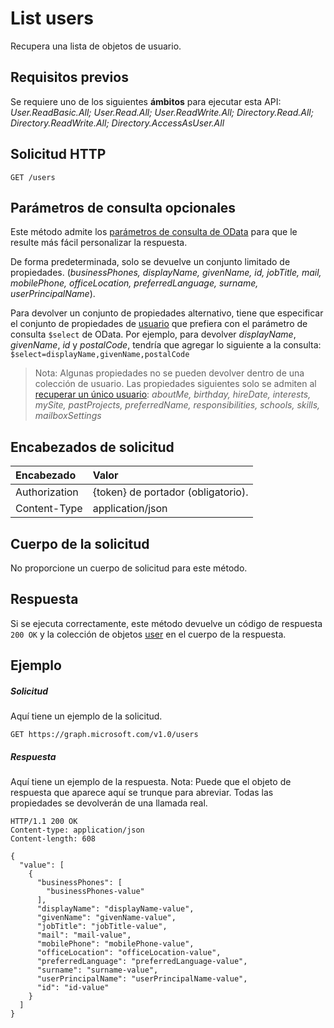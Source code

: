 # <a name="list-users"></a>List users

Recupera una lista de objetos de usuario.

## <a name="prerequisites"></a>Requisitos previos

Se requiere uno de los siguientes **ámbitos** para ejecutar esta API: *User.ReadBasic.All; User.Read.All; User.ReadWrite.All; Directory.Read.All; Directory.ReadWrite.All; Directory.AccessAsUser.All*

## <a name="http-request"></a>Solicitud HTTP
<!-- { "blockType": "ignored" } -->
```http
GET /users
```

## <a name="optional-query-parameters"></a>Parámetros de consulta opcionales

Este método admite los [parámetros de consulta de OData](http://developer.microsoft.com/en-us/graph/docs/overview/query_parameters) para que le resulte más fácil personalizar la respuesta.

De forma predeterminada, solo se devuelve un conjunto limitado de propiedades. (_businessPhones, displayName, givenName, id, jobTitle, mail, mobilePhone, officeLocation, preferredLanguage, surname, userPrincipalName_). 

Para devolver un conjunto de propiedades alternativo, tiene que especificar el conjunto de propiedades de [usuario](../resources/user.md) que prefiera con el parámetro de consulta `$select` de OData. Por ejemplo, para devolver _displayName_, _givenName_, _id_ y _postalCode_, tendría que agregar lo siguiente a la consulta: `$select=displayName,givenName,postalCode`

> Nota: Algunas propiedades no se pueden devolver dentro de una colección de usuario. Las propiedades siguientes solo se admiten al [recuperar un único usuario](./user_get.md): _aboutMe, birthday, hireDate, interests, mySite, pastProjects, preferredName, responsibilities, schools, skills, mailboxSettings_

## <a name="request-headers"></a>Encabezados de solicitud

| Encabezado        | Valor                      |
|:--------------|:---------------------------|
| Authorization | {token} de portador (obligatorio).  |
| Content-Type  | application/json           | 

## <a name="request-body"></a>Cuerpo de la solicitud

No proporcione un cuerpo de solicitud para este método.

## <a name="response"></a>Respuesta

Si se ejecuta correctamente, este método devuelve un código de respuesta `200 OK` y la colección de objetos [user](../resources/user.md) en el cuerpo de la respuesta.

## <a name="example"></a>Ejemplo

##### <a name="request"></a>Solicitud

Aquí tiene un ejemplo de la solicitud.
<!-- {
  "blockType": "request",
  "name": "get_users"
}-->
```http
GET https://graph.microsoft.com/v1.0/users
```

##### <a name="response"></a>Respuesta

Aquí tiene un ejemplo de la respuesta. Nota: Puede que el objeto de respuesta que aparece aquí se trunque para abreviar. Todas las propiedades se devolverán de una llamada real.
<!-- {
  "blockType": "response",
  "truncated": true,
  "@odata.type": "microsoft.graph.user",
  "isCollection": true
} -->
```http
HTTP/1.1 200 OK
Content-type: application/json
Content-length: 608

{
  "value": [
    {
      "businessPhones": [
        "businessPhones-value"
      ],
      "displayName": "displayName-value",
      "givenName": "givenName-value",
      "jobTitle": "jobTitle-value",
      "mail": "mail-value",
      "mobilePhone": "mobilePhone-value",
      "officeLocation": "officeLocation-value",
      "preferredLanguage": "preferredLanguage-value",
      "surname": "surname-value",
      "userPrincipalName": "userPrincipalName-value",
      "id": "id-value"
    }
  ]
}
```

<!-- uuid: 8fcb5dbc-d5aa-4681-8e31-b001d5168d79
2015-10-25 14:57:30 UTC -->
<!-- {
  "type": "#page.annotation",
  "description": "List users",
  "keywords": "",
  "section": "documentation",
  "tocPath": ""
}-->
